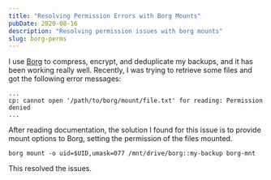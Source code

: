 ```yaml
---
title: "Resolving Permission Errors with Borg Mounts"
pubDate: 2020-08-16
description: "Resolving permission issues with borg mounts"
slug: borg-perms
---
```


I use [Borg] to compress, encrypt, and deduplicate my backups, and it has been
working really well. Recently, I was trying to retrieve some files and got the
following error messages:

<!--more-->

```
...
cp: cannot open '/path/to/borg/mount/file.txt' for reading: Permission denied
...
```

After reading documentation, the solution I found for this issue is to provide
mount options to Borg, setting the permission of the files mounted.

```
borg mount -o uid=$UID,umask=077 /mnt/drive/borg::my-backup borg-mnt
```

This resolved the issues.

[Borg]: https://www.borgbackup.org/
